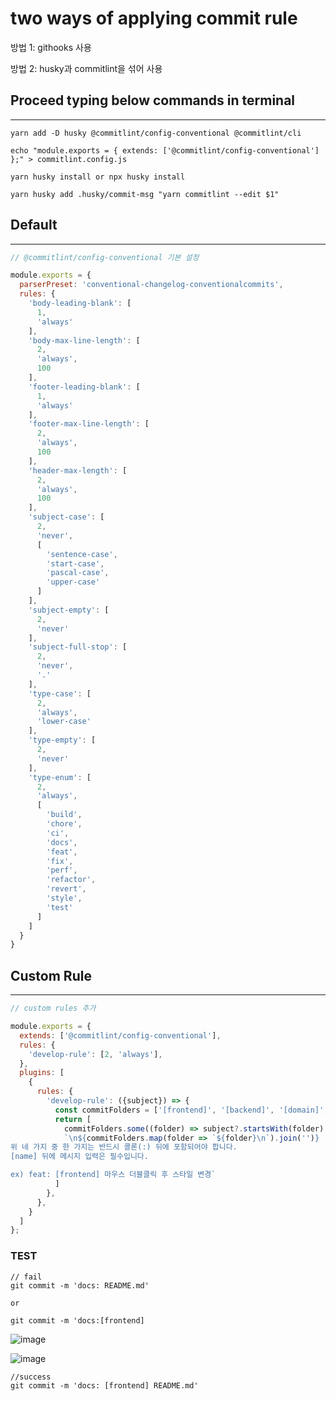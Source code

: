 # two ways of applying commit rule

방법 1: githooks 사용

방법 2: husky과 commitlint을 섞어 사용

## Proceed typing below commands in terminal

---

```
yarn add -D husky @commitlint/config-conventional @commitlint/cli

echo "module.exports = { extends: ['@commitlint/config-conventional'] };" > commitlint.config.js

yarn husky install or npx husky install

yarn husky add .husky/commit-msg "yarn commitlint --edit $1"
```


## Default

---


```js
// @commitlint/config-conventional 기본 설정

module.exports = {
  parserPreset: 'conventional-changelog-conventionalcommits',
  rules: {
    'body-leading-blank': [
      1,
      'always'
    ],
    'body-max-line-length': [
      2,
      'always',
      100
    ],
    'footer-leading-blank': [
      1,
      'always'
    ],
    'footer-max-line-length': [
      2,
      'always',
      100
    ],
    'header-max-length': [
      2,
      'always',
      100
    ],
    'subject-case': [
      2,
      'never',
      [
        'sentence-case',
        'start-case',
        'pascal-case',
        'upper-case'
      ]
    ],
    'subject-empty': [
      2,
      'never'
    ],
    'subject-full-stop': [
      2,
      'never',
      '.'
    ],
    'type-case': [
      2,
      'always',
      'lower-case'
    ],
    'type-empty': [
      2,
      'never'
    ],
    'type-enum': [
      2,
      'always',
      [
        'build',
        'chore',
        'ci',
        'docs',
        'feat',
        'fix',
        'perf',
        'refactor',
        'revert',
        'style',
        'test'
      ]
    ]
  }
}
```

## Custom Rule

---

```js
// custom rules 추가

module.exports = {
  extends: ['@commitlint/config-conventional'],
  rules: {
    'develop-rule': [2, 'always'],
  },
  plugins: [
    {
      rules: {
        'develop-rule': ({subject}) => {
          const commitFolders = ['[frontend]', '[backend]', '[domain]', '[root]'];
          return [
            commitFolders.some((folder) => subject?.startsWith(folder) !== subject?.endsWith(folder)),
            `\n${commitFolders.map(folder => `${folder}\n`).join('')}
위 네 가지 중 한 가지는 반드시 콜론(:) 뒤에 포함되어야 합니다.
[name] 뒤에 메시지 입력은 필수입니다.

ex) feat: [frontend] 마우스 더블클릭 후 스타일 변경`
          ]
        },
      },
    }
  ]
};

```

### TEST

```
// fail
git commit -m 'docs: README.md'

or

git commit -m 'docs:[frontend]
```

![image](https://user-images.githubusercontent.com/71962505/161019591-eec57f34-924d-482c-8186-25236258d8f3.png)

![image](https://user-images.githubusercontent.com/71962505/161019121-931049f2-7570-4569-80c5-bc11c0300a27.png)


```
//success
git commit -m 'docs: [frontend] README.md'
```
